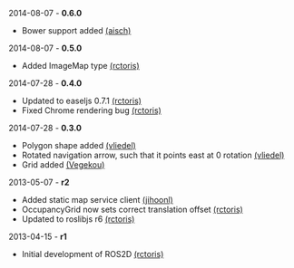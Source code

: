 2014-08-07 - **0.6.0**
 * Bower support added [(aisch)](https://github.com/aisch/)

2014-08-07 - **0.5.0**
 * Added ImageMap type [(rctoris)](https://github.com/rctoris/)

2014-07-28 - **0.4.0**
 * Updated to easeljs 0.7.1 [(rctoris)](https://github.com/rctoris/)
 * Fixed Chrome rendering bug [(rctoris)](https://github.com/rctoris/)

2014-07-28 - **0.3.0**
 * Polygon shape added [(vliedel)](https://github.com/vliedel/)
 * Rotated navigation arrow, such that it points east at 0 rotation [(vliedel)](https://github.com/vliedel/)
 * Grid added [(Vegekou)](https://github.com/Vegekou/)

2013-05-07 - **r2**
 * Added static map service client [(jihoonl)](https://github.com/jihoonl/)
 * OccupancyGrid now sets correct translation offset [(rctoris)](https://github.com/rctoris/)
 * Updated to roslibjs r6 [(rctoris)](https://github.com/rctoris/)

2013-04-15 - **r1**
 * Initial development of ROS2D [(rctoris)](https://github.com/rctoris/)
